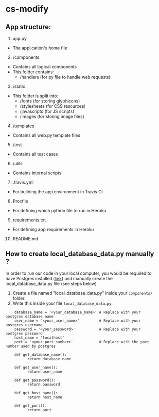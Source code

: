 # cs-modify

## App structure:

1. app.py
  * The application's home file
2. /components
  * Contains all logical components
  * This folder contains:
    * /handlers (for py file to handle web requests)
3. /static
  * This folder is split into:
    * /fonts (for storing glyphicons)
    * /stylesheets (for CSS resources)
    * /javascripts (for JS scripts)
    * /images (for storing image files)
4. /templates
  * Contains all web.py template files
5. /test
  * Contains all test cases
6. /utils
  * Contains internal scripts
7. .travis.yml
  * For building the app environment in Travis CI
8. Procfile
  * For defining which python file to run in Heroku
9. requirements.txt
  * For defining app requirements in Heroku
10. README.md

## How to create local\_database_data.py manually ?

In order to run our code in your local computer, you would be
required to have Postgres installed ([link](https://www.postgresql.org/download/))
and manually create the local\_database_data.py file (see steps below)

1. Create a file named "local\_database_data.py" inside your `components/` folder.
2. Write this inside your file `local_database_data.py`:


```
    database_name = '<your_database_name>' # Replace with your postgres database name
    user_name = '<your_user_name>'         # Replace with your postgres username
    password = '<your_password>'           # Replace with your postgres password
    host_name = 'localhost'  
    port = '<your_port_number>'            # Replace with the port number used by postgres
    
    def get_database_name():
          return database_name

    def get_user_name():
          return user_name

    def get_password():
          return password

    def get_host_name():
          return host_name

    def get_port():
          return port
```